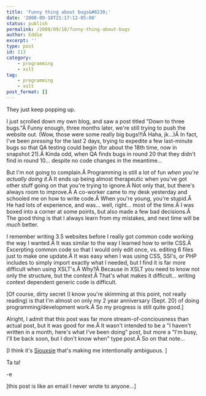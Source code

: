 ```yaml
---
title: 'Funny thing about bugs&#8230;'
date: '2008-09-18T21:17:12-05:00'
status: publish
permalink: /2008/09/18/funny-thing-about-bugs
author: Eddie
excerpt: ''
type: post
id: 113
category:
    - programming
    - xslt
tag:
    - programming
    - xslt
post_format: []
---
```

They just keep popping up.

I just scrolled down my own blog, and saw a post titled "Down to three bugs."Â Funny enough, three months later, we're still trying to push the website out. (Wow, those were some really big bugs!!!Â Haha, jk...)Â In fact, I've been *pressing* for the last 2 days, trying to expedite a few last-minute bugs so that QA testing could begin (for about the 18th time, now in snapshot 21).Â Kinda odd, when QA finds bugs in round 20 that they didn't find in round 10... despite no code changes in the meantime...

But I'm not going to complain.Â Programming is still a lot of fun *when you're actually doing it*.Â It ends up being almost therapeutic when you've got other stuff going on that you're trying to ignore.Â Not only that, but there's always room to improve.Â A co-worker came to my desk yesterday and schooled me on how to write code.Â When you're young, you're stupid.Â He had lots of experience, and was... well, right... most of the time.Â I was boxed into a corner at some points, but also made a few bad decisions.Â The good thing is that I always learn from my mistakes, and next time will be *much* better.

I remember writing 3.5 websites before I really got common code working the way I wanted.Â It was similar to the way I learned how to write CSS.Â Excerpting common code so that I would only edit once, vs. editing 6 files just to make one update.Â It was easy when I was using CSS, SSI's, or PHP includes to simply import exactly what I needed, but I find it is far more difficult when using XSLT's.Â Why?Â Because in XSLT you need to know not only the structure, but the *context*.Â That's what makes it difficult... writing context dependent generic code is difficult.

\[Of course, dirty secret (I know you're skimming at this point, not really reading) is that I'm almost on only my 2 year anniversary (Sept. 20) of doing programming/development work.Â So my progress is still quite good.\]

Alright, I admit that this post was far more stream-of-conciousness than actual post, but it was good for me.Â It wasn't intended to be a "I haven't written in a month, here's what I've been doing" post, but more a "I'm busy, I'll be back soon, but I don't know when" type post.Â So on that note...

\[I think it's [Siouxsie](http://www.vamp.org/Siouxsie/Images/) that's making me intentionally ambiguous. \]

Ta ta!

-e

\[this post is like an email I never wrote to anyone...\]